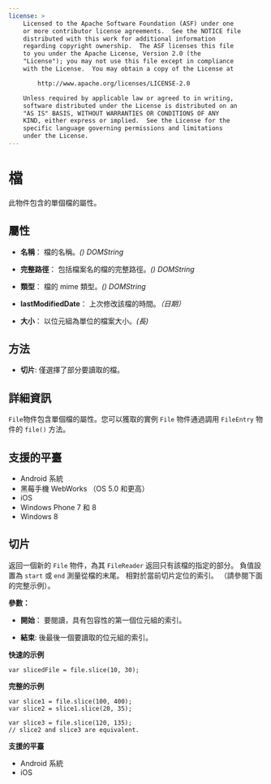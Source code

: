 ```yaml
---
license: >
    Licensed to the Apache Software Foundation (ASF) under one
    or more contributor license agreements.  See the NOTICE file
    distributed with this work for additional information
    regarding copyright ownership.  The ASF licenses this file
    to you under the Apache License, Version 2.0 (the
    "License"); you may not use this file except in compliance
    with the License.  You may obtain a copy of the License at

        http://www.apache.org/licenses/LICENSE-2.0

    Unless required by applicable law or agreed to in writing,
    software distributed under the License is distributed on an
    "AS IS" BASIS, WITHOUT WARRANTIES OR CONDITIONS OF ANY
    KIND, either express or implied.  See the License for the
    specific language governing permissions and limitations
    under the License.
---
```


# 檔

此物件包含的單個檔的屬性。

## 屬性

*   **名稱**： 檔的名稱。*() DOMString*

*   **完整路徑**： 包括檔案名的檔的完整路徑。*() DOMString*

*   **類型**： 檔的 mime 類型。*() DOMString*

*   **lastModifiedDate**： 上次修改該檔的時間。*（日期）*

*   **大小**： 以位元組為單位的檔案大小。*(長)*

## 方法

*   **切片**: 僅選擇了部分要讀取的檔。

## 詳細資訊

`File`物件包含單個檔的屬性。您可以獲取的實例 `File` 物件通過調用 `FileEntry` 物件的 `file()` 方法。

## 支援的平臺

*   Android 系統
*   黑莓手機 WebWorks （OS 5.0 和更高）
*   iOS
*   Windows Phone 7 和 8
*   Windows 8

## 切片

返回一個新的 `File` 物件，為其 `FileReader` 返回只有該檔的指定的部分。 負值設置為 `start` 或 `end` 測量從檔的末尾。 相對於當前切片定位的索引。 （請參閱下面的完整示例）。

**參數：**

*   **開始**： 要閱讀，具有包容性的第一個位元組的索引。

*   **結束**: 後最後一個要讀取的位元組的索引。

**快速的示例**

    var slicedFile = file.slice(10, 30);
    

**完整的示例**

    var slice1 = file.slice(100, 400);
    var slice2 = slice1.slice(20, 35);
    
    var slice3 = file.slice(120, 135);
    // slice2 and slice3 are equivalent.
    

**支援的平臺**

*   Android 系統
*   iOS